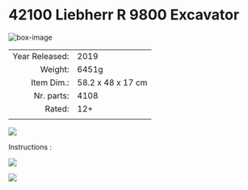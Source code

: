 # 42100 Liebherr R 9800 Excavator

![box-image](https://img.bricklink.com/ItemImage/ON/0/42100-1.png)

|              |       | 
|  ---:        | ---   |
|Year Released:| 2019  | 
|Weight:       | 6451g |
|Item Dim.:    |58.2 x 48 x 17 cm |
|Nr. parts:    | 4108 |
|Rated:        | 12+  |
|              |      |


![](https://img.bricklink.com/ItemImage/SL/42100-1.png)

Instructions : 

[![](https://www.lego.com/cdn/product-assets/product.bi.core.img/6324096.png)](https://www.lego.com/cdn/product-assets/product.bi.core.pdf/6324096.pdf)

[![](https://www.lego.com/cdn/product-assets/product.bi.core.img/6324712.png)](https://www.lego.com/cdn/product-assets/product.bi.core.pdf/6324712.pdf)

